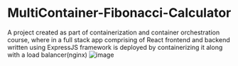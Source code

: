 # MultiContainer-Fibonacci-Calculator
A project created as part of containerization and container orchestration course, where in a full stack app comprising of React frontend and backend written using ExpressJS framework is deployed by containerizing it along with a load balancer(nginx)
![image](https://github.com/sikehish/MultiContainer-Fibonacci-Calculator/assets/90673701/41ee3cde-990d-42ba-9c93-fa8b330d8e4f)

